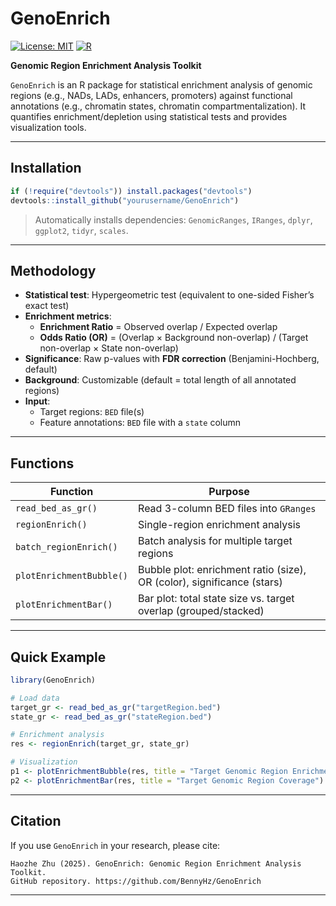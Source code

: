 # GenoEnrich

[![License: MIT](https://img.shields.io/badge/License-MIT-yellow.svg)](https://opensource.org/licenses/MIT) [![R](https://img.shields.io/badge/R-≥4.0-blue.svg)](https://cran.r-project.org/)

**Genomic Region Enrichment Analysis Toolkit**

`GenoEnrich` is an R package for statistical enrichment analysis of genomic regions (e.g., NADs, LADs, enhancers, promoters) against functional annotations (e.g., chromatin states, chromatin compartmentalization). It quantifies enrichment/depletion using statistical tests and provides visualization tools.

---

## Installation

```r
if (!require("devtools")) install.packages("devtools")
devtools::install_github("yourusername/GenoEnrich")
```

> Automatically installs dependencies: `GenomicRanges`, `IRanges`, `dplyr`, `ggplot2`, `tidyr`, `scales`.

---

## Methodology

- **Statistical test**: Hypergeometric test (equivalent to one-sided Fisher’s exact test)
- **Enrichment metrics**:
  - **Enrichment Ratio** = Observed overlap / Expected overlap
  - **Odds Ratio (OR)** = (Overlap × Background non-overlap) / (Target non-overlap × State non-overlap)
- **Significance**: Raw p-values with **FDR correction** (Benjamini-Hochberg, default)
- **Background**: Customizable (default = total length of all annotated regions)
- **Input**: 
  - Target regions: `BED` file(s)
  - Feature annotations: `BED` file with a `state` column

---

## Functions

| Function | Purpose |
|----------|---------|
| `read_bed_as_gr()` | Read 3-column BED files into `GRanges` |
| `regionEnrich()` | Single-region enrichment analysis |
| `batch_regionEnrich()` | Batch analysis for multiple target regions |
| `plotEnrichmentBubble()` | Bubble plot: enrichment ratio (size), OR (color), significance (stars) |
| `plotEnrichmentBar()` | Bar plot: total state size vs. target overlap (grouped/stacked) |

---

## Quick Example

```r
library(GenoEnrich)

# Load data
target_gr <- read_bed_as_gr("targetRegion.bed")
state_gr <- read_bed_as_gr("stateRegion.bed")

# Enrichment analysis
res <- regionEnrich(target_gr, state_gr)

# Visualization
p1 <- plotEnrichmentBubble(res, title = "Target Genomic Region Enrichment")
p2 <- plotEnrichmentBar(res, title = "Target Genomic Region Coverage")
```

---

## Citation

If you use `GenoEnrich` in your research, please cite:
```
Haozhe Zhu (2025). GenoEnrich: Genomic Region Enrichment Analysis Toolkit.  
GitHub repository. https://github.com/BennyHz/GenoEnrich
```

---
